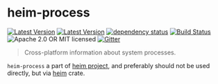 # heim-process

[![Latest Version](https://img.shields.io/crates/v/heim-process.svg)](https://crates.io/crates/heim-process)
[![Latest Version](https://docs.rs/heim-process/badge.svg)](https://docs.rs/heim-process)
[![dependency status](https://deps.rs/crate/heim-process/0.0.8/status.svg)](https://deps.rs/crate/heim-process/0.0.8)
[![Build Status](https://dev.azure.com/heim-rs/heim/_apis/build/status/heim-rs.heim?branchName=master)](https://dev.azure.com/heim-rs/heim/_build/latest?definitionId=1&branchName=master)
![Apache 2.0 OR MIT licensed](https://img.shields.io/badge/license-Apache2.0%2FMIT-blue.svg)
[![Gitter](https://badges.gitter.im/heim-rs/heim.svg)](https://gitter.im/heim-rs/heim)

> Cross-platform information about system processes.

`heim-process` a part of [heim project](https://github.com/heim-rs),
and preferably should not be used directly,
but via [heim](https://crates.io/crates/heim) crate.
